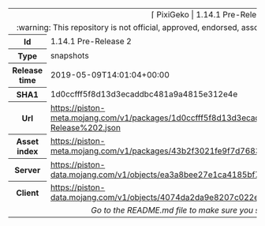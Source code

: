 <html><table>
<tr><td colspan="2" align="center"><img width="0" height="0"><br/>⌈ PixiGeko | 1.14.1 Pre-Release 2 ⌋<br/><img width="0" height="0"></td></tr>
<tr><td colspan="2" align="center"><img width="0" height="0"><br/>
:warning: This repository is not official, approved, endorsed, associated or connected with Mojang :warning:
<br/><img width="0" height="0"></td></tr>
<tr><th>Id</th><td>1.14.1 Pre-Release 2</td></tr>
<tr><th>Type</th><td>snapshots</td></tr>
<tr><th>Release time</th><td>2019-05-09T14:01:04+00:00</td></tr>
<tr><th>SHA1</th><td>1d0ccfff5f8d13d3ecaddbc481a9a4815e312e4e</td></tr>
<tr><th>Url</th><td><a href="https://piston-meta.mojang.com/v1/packages/1d0ccfff5f8d13d3ecaddbc481a9a4815e312e4e/1.14.1%20Pre-Release%202.json">https://piston-meta.mojang.com/v1/packages/1d0ccfff5f8d13d3ecaddbc481a9a4815e312e4e/1.14.1%20Pre-Release%202.json</a></td></tr>
<tr><th>Asset index</th><td><a href="https://piston-meta.mojang.com/v1/packages/43b2f3021fe9f7d768378de95538e22da3ee8301/1.14.json">https://piston-meta.mojang.com/v1/packages/43b2f3021fe9f7d768378de95538e22da3ee8301/1.14.json</a></td></tr>
<tr><th>Server</th><td><a href="https://piston-data.mojang.com/v1/objects/ea3a8bee27e1ca4185bf703fb4e414800f533fc9/server.jar">https://piston-data.mojang.com/v1/objects/ea3a8bee27e1ca4185bf703fb4e414800f533fc9/server.jar</a></td></tr>
<tr><th>Client</th><td><a href="https://piston-data.mojang.com/v1/objects/4074da2da9e8207c022e5e12355d4fe87063b86b/client.jar">https://piston-data.mojang.com/v1/objects/4074da2da9e8207c022e5e12355d4fe87063b86b/client.jar</a></td></tr>
<tr><td colspan="2" align="center"><img width="0" height="0"><br/>
<i>Go to the README.md file to make sure you see the full comparison</i>
<br/><img width="0" height="0"></td></tr>
</table></html>

<br/>